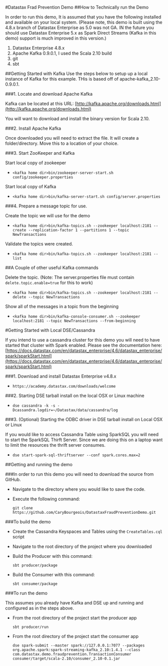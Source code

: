 #Datastax Frad Prevention Demo
##How to Technically run the Demo

In order to run this demo, It is assumed that you have the following installed and available on your local system. (Please note, this demo is built using the 4.8.x branch of Datastax Enterprise as 5.0 was not GA. IN the future you should use Datastax Enterprise 5.x as Spark Direct Streams (Kafka in this demo) support is much improved in this version.)

  1. Datastax Enterprise 4.8.x
  2. Apache Kafka 0.9.0.1, I used the Scala 2.10 build
  3. git
  4. sbt

##Getting Started with Kafka
Use the steps below to setup up a local instance of Kafka for this example. THis is based off of apache-kafka_2.10-0.9.0.1.

###1. Locate and download Apache Kafka

Kafka can be located at this URL: [http://kafka.apache.org/downloads.html](http://kafka.apache.org/downloads.html)

You will want to download and install the binary version for Scala 2.10.

###2. Install Apache Kafka

Once downloaded you will need to extract the file. It will create a folder/directory. Move this to a location of your choice.

###3. Start ZooKeeper and Kafka

Start local copy of zookeeper

  * `<kafka home dir>bin/zookeeper-server-start.sh config/zookeeper.properties`

Start local copy of Kafka

  * `<kafka home dir>bin/kafka-server-start.sh config/server.properties`

###4. Prepare a message topic for use.

Create the topic we will use for the demo

  * `<kafka home dir>bin/kafka-topics.sh --zookeeper localhost:2181 --create --replication-factor 1 --partitions 1 --topic NewTransactions`

Validate the topics were created. 

  * `<kafka home dir>bin/kafka-topics.sh --zookeeper localhost:2181 --list`
  
##A Couple of other useful Kafka commands

Delete the topic. (Note: The server.properties file must contain `delete.topic.enable=true` for this to work)

  * `<kafka home dir>bin/kafka-topics.sh --zookeeper localhost:2181 --delete --topic NewTransactions`
  
Show all of the messages in a topic from the beginning

  * `<kafka home dir>bin/kafka-console-consumer.sh --zookeeper localhost:2181 --topic NewTransactions --from-beginning`
  
#Getting Started with Local DSE/Cassandra

If you intend to use a cassandra cluster for this demo you will need to have started that cluster with Spark enabled. Please see the documentation here: [https://docs.datastax.com/en/datastax_enterprise/4.6/datastax_enterprise/spark/sparkStart.html](https://docs.datastax.com/en/datastax_enterprise/4.6/datastax_enterprise/spark/sparkStart.html)

###1. Download and install Datastax Enterprise v4.8.x

  * `https://academy.datastax.com/downloads/welcome`

###2. Starting DSE tarball install on the local OSX or Linux machine

  * `dse cassandra -k -s -Dcassandra.logdir=~/Datastax/data/cassandra/log`
  
###3. (Optional) Starting the ODBC driver in DSE tarball install on Local OSX or Linux
 
If you would like to access Cassandra Table using SparkSQL you will need to start the SparkSQL Thirft Server. Since we are doing this on a laptop want to limit the resources the thrift server consumes.

  * `dse start-spark-sql-thriftserver --conf spark.cores.max=2`
  
##Getting and running the demo

###In order to run this demo you will need to download the source from GitHub.

  * Navigate to the directory where you would like to save the code.
  * Execute the following command:
  
  
       `git clone https://github.com/CaryBourgeois/DatastaxFraudPreventionDemo.git`
  
###To build the demo

  * Create the Cassandra Keyspaces and Tables using the `CreateTables.cql` script
  * Navigate to the root directory of the project where you downloaded
  * Build the Producer with this command:
  
    `sbt producer/package`
      
  * Build the Consumer with this command:
  
    `sbt consumer/package`
  
###To run the demo

This assumes you already have Kafka and DSE up and running and configured as in the steps above.

  * From the root directory of the project start the producer app 
  
    `sbt producer/run`
    
  
  * From the root directory of the project start the consumer app
  
    `dse spark-submit --master spark://127.0.0.1:7077 --packages org.apache.spark:spark-streaming-kafka_2.10:1.4.1 --class com.datastax.demo.fraudprevention.TransactionConsumer consumer/target/scala-2.10/consumer_2.10-0.1.jar`
    
  